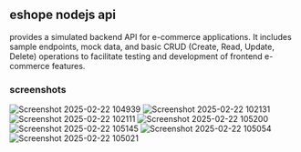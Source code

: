 ## eshope nodejs api
provides a simulated backend API for e-commerce applications. It includes sample endpoints, mock data, and basic CRUD (Create, Read, Update, Delete)
operations to facilitate testing and development of frontend e-commerce features.

### screenshots
![Screenshot 2025-02-22 104939](https://github.com/user-attachments/assets/103c6c91-a2e9-4966-9d0b-0434697534c9)
![Screenshot 2025-02-22 102131](https://github.com/user-attachments/assets/e1e4dcd2-5a65-40f5-a413-9c47fa18a290)
![Screenshot 2025-02-22 102111](https://github.com/user-attachments/assets/69ea7479-42fd-48d2-b2d2-07b5fd8d2d09)
![Screenshot 2025-02-22 105200](https://github.com/user-attachments/assets/9b3e9cf8-7b4e-4cae-bfac-78648bf470ee)
![Screenshot 2025-02-22 105145](https://github.com/user-attachments/assets/21cf81a6-aaa6-487b-b335-652d8fc681c9)
![Screenshot 2025-02-22 105054](https://github.com/user-attachments/assets/d147a8e6-801d-4af3-903e-54ea051ad2b4)
![Screenshot 2025-02-22 105021](https://github.com/user-attachments/assets/2c788728-8ecb-46ef-b6ff-49151696e6db)
